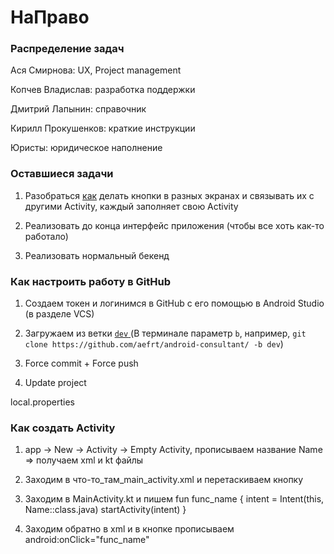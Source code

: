 # НаПраво

### Распределение задач

Ася Смирнова: UX, Project management

Копчев Владислав: разработка поддержки

Дмитрий Лапынин: справочник

Кирилл Прокушенков: краткие инструкции 

Юристы: юридическое наполнение

### Оставшиеся задачи

1. Разобраться [как](https://www.youtube.com/watch?v=4pevVON0v-U&t=1627s) делать кнопки в разных экранах и связывать их с другими Activity, каждый заполняет свою Activity

2. Реализовать до конца интерфейс приложения (чтобы все хоть как-то работало)

3. Реализовать нормальный бекенд

### Как настроить работу в GitHub

1. Создаем токен и логинимся в GitHub с его помощью в Android Studio (в разделе VCS)

2. Загружаем из ветки [`dev` ](https://github.com/aefrt/android-consultant/tree/dev) (В терминале параметр `b`, например, `git clone https://github.com/aefrt/android-consultant/ -b dev`) 

3. Force commit + Force push 

4. Update project

local.properties

### Как создать Activity

1. app -> New -> Activity -> Empty Activity, прописываем название Name => получаем xml и kt файлы

2. Заходим в что-то_там_main_activity.xml и перетаскиваем кнопку

3. Заходим в MainActivity.kt и пишем fun func_name { intent = Intent(this, Name::class.java)
        startActivity(intent) }
        
4. Заходим обратно в xml и в кнопке прописываем android:onClick="func_name"
